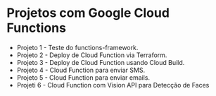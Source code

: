 # Projetos com Google Cloud Functions

- Projeto 1 - Teste do functions-framework.
- Projeto 2 - Deploy de Cloud Function via Terraform.
- Projeto 3 - Deploy de Cloud Function usando Cloud Build.
- Projeto 4 - Cloud Function para enviar SMS.
- Projeto 5 - Cloud Function para enviar emails.
- Projeti 6 - Cloud Function com Vision API para Detecção de Faces